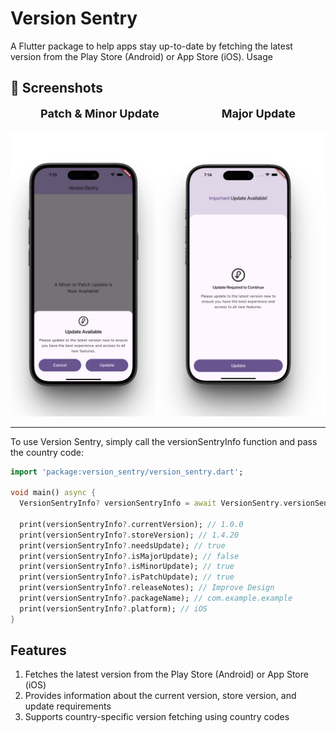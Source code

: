 Version Sentry 
================
A Flutter package to help apps stay up-to-date by fetching the latest version from the Play Store (Android) or App Store (iOS).
Usage


## 📱 Screenshots

[//]: # ()
[//]: # (| Patch & Minor Update                          | Major Update                                  |)

[//]: # (|-----------------------------------------------|-----------------------------------------------|)

[//]: # (| ![patch_update]&#40;screenshots/patch_update.png&#41; | ![patch_update]&#40;screenshots/major_update.png&#41; |)

<div style="display: flex; justify-content: center; gap: 100px; font-weight: bold; font-size: 18px; margin-bottom: 20px;">
  <div>Patch & Minor Update</div>
  <div>Major Update</div>
</div>

<div>
  <img src="https://raw.githubusercontent.com/abubakar955786/version_sentry/main/screenshots/screenshot.png" alt="Screenshot" style="max-width: 100%; height: auto;" />
</div>





-----
To use Version Sentry, simply call the versionSentryInfo function and pass the country code:

```dart
import 'package:version_sentry/version_sentry.dart';

void main() async {
  VersionSentryInfo? versionSentryInfo = await VersionSentry.versionSentryInfo(countryCode: 'in');

  print(versionSentryInfo?.currentVersion); // 1.0.0
  print(versionSentryInfo?.storeVersion); // 1.4.20
  print(versionSentryInfo?.needsUpdate); // true
  print(versionSentryInfo?.isMajorUpdate); // false
  print(versionSentryInfo?.isMinorUpdate); // true
  print(versionSentryInfo?.isPatchUpdate); // true
  print(versionSentryInfo?.releaseNotes); // Improve Design
  print(versionSentryInfo?.packageName); // com.example.example
  print(versionSentryInfo?.platform); // iOS
}
```

Features
--------
1. Fetches the latest version from the Play Store (Android) or App Store (iOS)
2. Provides information about the current version, store version, and update requirements
3. Supports country-specific version fetching using country codes

